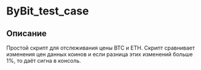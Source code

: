 # ByBit_test_case

## Описание

Простой скрипт для отслеживания цены BTC и ETH.
Скрипт сравнивает изменения цен данных коинов и если разница этих изменений больше 1%, то даёт сигна в консоль.

